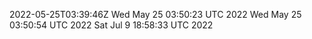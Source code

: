 2022-05-25T03:39:46Z
Wed May 25 03:50:23 UTC 2022
Wed May 25 03:50:54 UTC 2022
Sat Jul  9 18:58:33 UTC 2022
